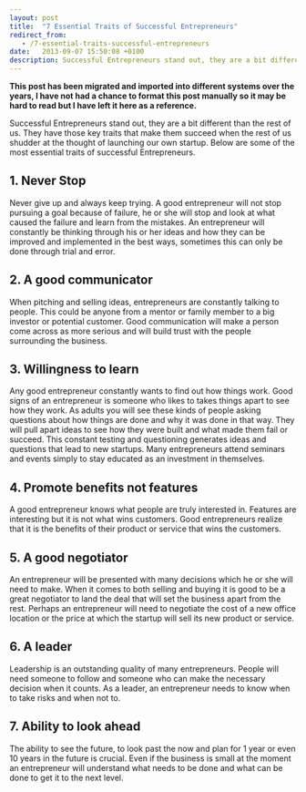 ```yaml
---
layout: post
title:  "7 Essential Traits of Successful Entrepreneurs"
redirect_from:
   - /7-essential-traits-successful-entrepreneurs
date:   2013-09-07 15:50:08 +0100
description: Successful Entrepreneurs stand out, they are a bit different than the rest of us. They have those key traits that make them succeed when the rest of us shudder at the thought of launching our own star...
---
```


**This post has been migrated and imported into different systems over the years, I have not had a chance to format this post manually so it may be hard to read but I have left it here as a reference.**

Successful Entrepreneurs stand out, they are a bit different than the rest of us. They have those key traits that make them succeed when the rest of us shudder at the thought of launching our own startup. Below are some of the most essential traits of successful Entrepreneurs.

## 1. Never Stop

  
 Never give up and always keep trying. A good entrepreneur will not stop pursuing a goal because of failure, he or she will stop and look at what caused the failure and learn from the mistakes. An entrepreneur will constantly be thinking through his or her ideas and how they can be improved and implemented in the best ways, sometimes this can only be done through trial and error.  
## 2. A good communicator

  
 When pitching and selling ideas, entrepreneurs are constantly talking to people. This could be anyone from a mentor or family member to a big investor or potential customer. Good communication will make a person come across as more serious and will build trust with the people surrounding the business.  
## 3. Willingness to learn

  
 Any good entrepreneur constantly wants to find out how things work. Good signs of an entrepreneur is someone who likes to takes things apart to see how they work. As adults you will see these kinds of people asking questions about how things are done and why it was done in that way. They will pull apart ideas to see how they were built and what made them fail or succeed. This constant testing and questioning generates ideas and questions that lead to new startups. Many entrepreneurs attend seminars and events simply to stay educated as an investment in themselves.  
## 4. Promote benefits not features

  
 A good entrepreneur knows what people are truly interested in. Features are interesting but it is not what wins customers. Good entrepreneurs realize that it is the benefits of their product or service that wins the customers.  
## 5. A good negotiator

  
 An entrepreneur will be presented with many decisions which he or she will need to make. When it comes to both selling and buying it is good to be a great negotiator to land the deal that will set the business apart from the rest. Perhaps an entrepreneur will need to negotiate the cost of a new office location or the price at which the startup will sell its new product or service.  
## 6. A leader

  
 Leadership is an outstanding quality of many entrepreneurs. People will need someone to follow and someone who can make the necessary decision when it counts. As a leader, an entrepreneur needs to know when to take risks and when not to.  
## 7. Ability to look ahead

  
 The ability to see the future, to look past the now and plan for 1 year or even 10 years in the future is crucial. Even if the business is small at the moment an entrepreneur will understand what needs to be done and what can be done to get it to the next level.